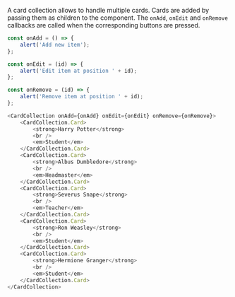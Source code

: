 A card collection allows to handle multiple cards. Cards are added by passing them as children to the component. The
`onAdd`, `onEdit` and `onRemove` callbacks are called when the corresponding buttons are pressed.

```javascript
const onAdd = () => {
    alert('Add new item');
};

const onEdit = (id) => {
    alert('Edit item at position ' + id);
};

const onRemove = (id) => {
    alert('Remove item at position ' + id);
};

<CardCollection onAdd={onAdd} onEdit={onEdit} onRemove={onRemove}>
    <CardCollection.Card>
        <strong>Harry Potter</strong>
        <br />
        <em>Student</em>
    </CardCollection.Card>
    <CardCollection.Card>
        <strong>Albus Dumbledore</strong>
        <br />
        <em>Headmaster</em>
    </CardCollection.Card>
    <CardCollection.Card>
        <strong>Severus Snape</strong>
        <br />
        <em>Teacher</em>
    </CardCollection.Card>
    <CardCollection.Card>
        <strong>Ron Weasley</strong>
        <br />
        <em>Student</em>
    </CardCollection.Card>
    <CardCollection.Card>
        <strong>Hermione Granger</strong>
        <br />
        <em>Student</em>
    </CardCollection.Card>
</CardCollection>
```
